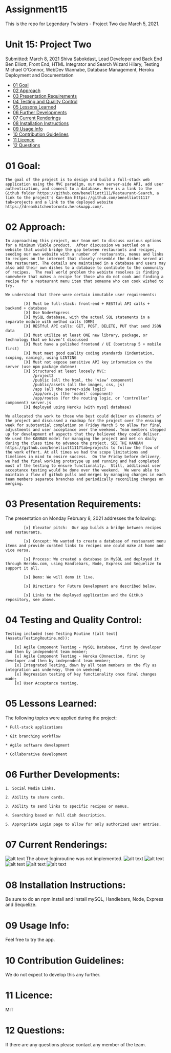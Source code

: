 # Assignment15

This is the repo for Legendary Twisters - Project Two due March 5, 2021.

# Unit 15: Project Two

Submitted: March 8, 2021
            Shiva Sabokdast, Lead Developer and Back End
            Ben Elliott, Front End, HTML Integrator and Search Wizard
            Hilary, Testing
            Michael O'Connor, WebDev Wannabe, Database Management, Heroku Deployment and Documentation

   * [01 Goal](#01-goal)
   * [02 Approach](#02-approach)
   * [03 Presentation Requirements](#03-presentation-requirements)
   * [04 Testing and Quality Control](#04-testing-and-quality-control)
   * [05 Lessons Learned](#05-lessons-learned)
   * [06 Further Developments](#06-further-developments)
   * [07 Current Renderings](#07-current-renderings)
   * [08 Installation Instructions](#08-installation-instructions)
   * [09 Usage Info](#09-usage-info)
   * [10 Contribution Guidelines](#10-contribution-guidelines)
   * [11 Licence](#11-licence)
   * [12 Questions](#12-questions)

# 01 Goal: 

    The goal of the project is to design and build a full-stack web application using the MVC paradigm, our own server-side API, add user authentication, and connect to a database. Here is a link to the Github folder https://github.com/benelliott111/Restaurant-Search, a link to the project's Kan-Ban https://github.com/benelliott111?tab=projects and a link to the deployed website  https://dreamkitchentoronto.herokuapp.com/.

# 02 Approach:

    In approaching this project, our team met to discuss various options for a Minimum Viable product.  After discussion we settled on a website that would bridge the gap between restaurants and recipes, seeding our own website with a number of restaurants, menus and links to recipes on the internet that closely resemble the dishes served at the restaurant. The details are maintained in a database and users may also add their own dishes to a database to contibute to the community of recipes.  The real world problem the webiste resolves is finding somewhere that makes a recipe for those who do not cook and finding a recipe for a restaurant menu item that someone who can cook wished to try.

    We understood that there were certain immutable user requirements: 
            
            [X] Must be full-stack: front-end + RESTful API calls + backend + database
            [X] Use Node+Express
            [X] MySQL database, with the actual SQL statements in a separate module with method calls (ORM)
            [X] RESTful API calls: GET, POST, DELETE, PUT that send JSON data
            [X] Must utilize at least ONE new library, package, or technology that we haven’t discussed
            [X] Must have a polished frontend / UI (bootstrap 5 + mobile first)
            [X] Must meet good quality coding standards (indentation, scoping, naming), using LINTING
            [X] Must not expose sensitive API key information on the server (use npm package dotenv)
            [X] Structured at least loosely MVC:
                /project2
                /public (all the html, the ‘view’ component)
                /public/assets (all the images, css, js)
                /app (all the server-side logic)
                /app/orm.js (the ‘model’ component)
                /app/routes (for the routing logic, or ‘controller’ component) server.js
            [X] deployed using Heroku (with mysql database)

    We allocated the work to those who best could deliver on elements of the project and discussed a roadmap for the project over the ensuing week for substantial completion on Friday March 5 to allow for final adjustments and user acceptance over the weekend. Team members stepped up for development of aspects that they believed they could deliver.  We used the KANBAN model for managing the project and met on daily during the class time to advance the project. SEE THE KANBAN https://github.com/benelliott111?tab=projects to follow the flow of the work effort. At all times we had the scope limitations and timelines in mind to ensire success.  On the Friday before delivery, we had the final working prototype up and running and had completed most of the testing to ensure functionality.  Still, additional user acceptance testing would be done over the weekend.  We were able to maintain a flow of github pulls and merges by managing changes in each team members separate branches and periodically reconiling changes on merging.


# 03 Presentation Requirements:

The presentation on Monday February 8, 2021 addresses the following: 

            [x] Elevator pitch:  Our app builds a bridge between recipes and restaurants.

            [x] Concept: We wanted to create a database of restaurant menu items and provide curated links to recipes one could make at home and vice versa.

            [x] Process: We created a database in MySQL and deployed it through Heroku.com, using Handlebars, Node, Express and Sequelize to support it all.

            [x] Demo: We will demo it live.

            [x] Directions for Future Development are described below.

            [x] Links to the deployed application and the GitHub repository, see above.

# 04 Testing and Quality Control:

    Testing included (see Testing Routine ![alt text](Assets/TestingRoutine.md)):

        [x] Agile Component Testing - MySQL Database, first by developer and then by independent team member;
        [x] Agile Component Testing - Heroku COnnection, first by developer and then by independent team member;
        [x] Integrated Testing, down by all team members on the fly as integration was underway, then on weekend;
        [x] Regression testing of key functionality once final changes made;
        [x] User Acceptance testing.

# 05 Lessons Learned:

The following topics were applied during the project:

    * Full-stack applications

    * Git branching workflow

    * Agile software development

    * Collaborative development


# 06 Further Developments:

    1. Social Media Links.

    2. Ability to share cards.

    3. Ability to send links to specific recipes or menus.

    4. Searching based on full dish description.

    5. Appropriate Login page to allow for only authorized user entries.


# 07 Current Renderings:

![alt text](public/images/Login.png) The above loginroutine was not implemented.
![alt text](public/images/LandingPage.png)
![alt text](public/images/RestaurantFilter.png)
![alt text](public/images/CuisineFilter.png)
![alt text](public/images/PostaRecipe.png)
![alt text](public/images/CommunityRecipes.png)

# 08 Installation Instructions:

Be sure to do an npm install and install mySQL, Handlebars, Node, Express and Sequelize.

# 09 Usage Info: 

Feel free to try the app.

# 10 Contribution Guidelines: 

We do not expect to develop this any further.

# 11 Licence: 

 MIT

# 12 Questions:

If there are any questions please contact any member of the team. 
